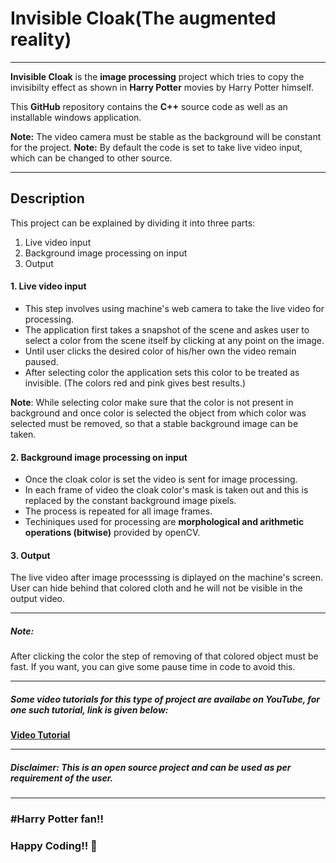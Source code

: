# Invisible Cloak(The augmented reality)
***
**Invisible Cloak** is the **image processing** project which tries to copy the invisibilty effect as shown in **Harry Potter** movies by Harry Potter himself.

This **GitHub** repository contains the **C++** source code as well as an installable windows application.

**Note:** The video camera must be stable as the background will be constant for the project.
**Note:** By default the code is set to take live video input, which can be changed to other source. 
***
## Description

This project can be explained by dividing it into three parts:
1. Live video input
2. Background image processing on input
3. Output

#### 1. Live video input
- This step involves using machine's web camera to take the live video for processing.
- The application first takes a snapshot of the scene and askes user to select a color from the scene itself by clicking at any point on the image.
- Until user clicks the desired color of his/her own the video remain paused.
- After selecting color the application sets this color to be treated as invisible.
(The colors red and pink gives best results.)

**Note**: While selecting color make sure that the color is not present in background and once color is selected the object from which color was selected must be removed, so that a stable background image can be taken.

#### 2. Background image processing on input
- Once the cloak color is set the video is sent for image processing.
- In each frame of video the cloak color's mask is taken out and this is replaced by the constant background image pixels.
- The process is repeated for all image frames.
- Techiniques used for processing are **morphological and arithmetic operations (bitwise)** provided by openCV.

#### 3. Output
The live video after image processsing is diplayed on the machine's screen. User can hide behind that colored cloth and he will not be visible in the output video.


***

##### Note:
After clicking the color the step of removing of that colored object must be fast. If you want, you can give some pause time in code to avoid this.
***
##### Some video tutorials for this type of project are availabe on YouTube, for one such tutorial, link is given below: 
[**Video Tutorial**](https://www.youtube.com/watch?v=AkY2TpvDGUo)
***
##### Disclaimer: This is an open source project and can be used as per requirement of the user.
****
### #Harry Potter fan!!
### Happy Coding!! 🙂



